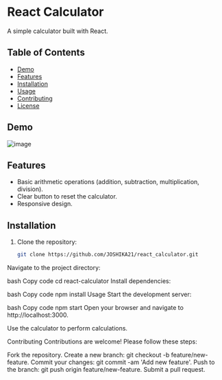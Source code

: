 # React Calculator

A simple calculator built with React.

## Table of Contents
- [Demo](#demo)
- [Features](#features)
- [Installation](#installation)
- [Usage](#usage)
- [Contributing](#contributing)
- [License](#license)

## Demo
![image](https://github.com/JOSHIKA21/react_calculator/assets/106980007/9760d72b-9d45-4584-b672-23bd75442dc4)


## Features

- Basic arithmetic operations (addition, subtraction, multiplication, division).
- Clear button to reset the calculator.
- Responsive design.

## Installation

1. Clone the repository:

   ```bash
   git clone https://github.com/JOSHIKA21/react_calculator.git
Navigate to the project directory:

bash
Copy code
cd react-calculator
Install dependencies:

bash
Copy code
npm install
Usage
Start the development server:

bash
Copy code
npm start
Open your browser and navigate to http://localhost:3000.

Use the calculator to perform calculations.

Contributing
Contributions are welcome! Please follow these steps:

Fork the repository.
Create a new branch: git checkout -b feature/new-feature.
Commit your changes: git commit -am 'Add new feature'.
Push to the branch: git push origin feature/new-feature.
Submit a pull request.
